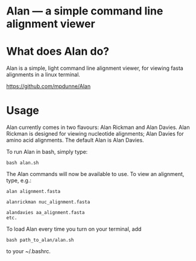 # Alan — a simple command line alignment viewer

What does Alan do?
==========
Alan is a simple, light command line alignment viewer, for viewing fasta alignments in a linux terminal.

https://github.com/mpdunne/Alan

Usage
=====
Alan currently comes in two flavours: Alan Rickman and Alan Davies. Alan Rickman is designed for viewing nucleotide alignments; Alan Davies for amino acid alignments. The default Alan is Alan Davies.

To run Alan in bash, simply type:

```
bash alan.sh
```

The Alan commands will now be available to use. To view an alignment, type, e.g.:

```
alan alignment.fasta

alanrickman nuc_alignment.fasta

alandavies aa_alignment.fasta
etc.
```

To load Alan every time you turn on your terminal, add

```
bash path_to_alan/alan.sh
```

to your ~/.bashrc.
